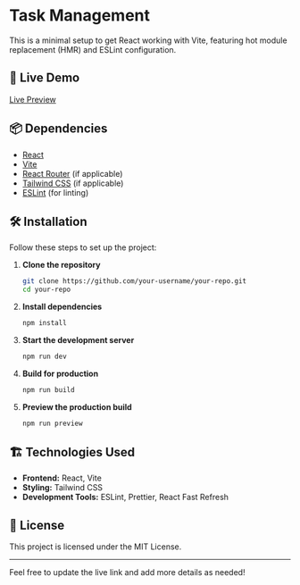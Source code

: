# Task Management

This is a minimal setup to get React working with Vite, featuring hot module replacement (HMR) and ESLint configuration.

## 🚀 Live Demo
[Live Preview](https://job-task-48528.web.app/) 

## 📦 Dependencies
- [React](https://react.dev/)
- [Vite](https://vitejs.dev/)
- [React Router](https://reactrouter.com/en/main) (if applicable)
- [Tailwind CSS](https://tailwindcss.com/) (if applicable)
- [ESLint](https://eslint.org/) (for linting)

## 🛠️ Installation
Follow these steps to set up the project:

1. **Clone the repository**
   ```sh
   git clone https://github.com/your-username/your-repo.git
   cd your-repo
   ```
2. **Install dependencies**
   ```sh
   npm install
   ```
3. **Start the development server**
   ```sh
   npm run dev
   ```
4. **Build for production**
   ```sh
   npm run build
   ```
5. **Preview the production build**
   ```sh
   npm run preview
   ```

## 🏗️ Technologies Used
- **Frontend:** React, Vite
- **Styling:** Tailwind CSS 
- **Development Tools:** ESLint, Prettier, React Fast Refresh

## 📜 License
This project is licensed under the MIT License.

---

Feel free to update the live link and add more details as needed!

